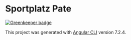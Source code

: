 # Sportplatz Pate

[![Greenkeeper badge](https://badges.greenkeeper.io/timoreichert/jfv-sponsor.svg)](https://greenkeeper.io/)

This project was generated with [Angular CLI](https://github.com/angular/angular-cli) version 7.2.4.
